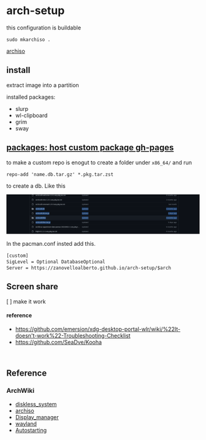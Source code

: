 # arch-setup
this configuration is buildable
```
sudo mkarchiso . 
```
 [archiso](https://wiki.archlinux.org/title/archiso)

## install

extract image into a partition

installed packages:
- slurp
- wl-clipboard
- grim
- sway

## [packages: host custom package gh-pages](https://www.youtube.com/watch?v=CYqd2AHXosk)
to make a custom repo is enogut to create a folder under `x86_64/` and run
```
repo-add 'name.db.tar.gz' *.pkg.tar.zst
```
to create a db.
Like this

<img src="docs/repo_db.png"/>

In the pacman.conf insted add this.

```
[custom]
SigLevel = Optional DatabaseOptional
Server = https://zanovelloalberto.github.io/arch-setup/$arch
```


## Screen share

[ ] make it work


#### reference
- https://github.com/emersion/xdg-desktop-portal-wlr/wiki/%22It-doesn't-work%22-Troubleshooting-Checklist
- https://github.com/SeaDve/Kooha


<br/>

## Reference 

### ArchWiki

- [diskless_system](https://wiki.archlinux.org/title/diskless_system)
- [archiso](https://wiki.archlinux.org/title/archiso)
- [Display_manager](https://wiki.archlinux.org/title/Display_manager)
- [wayland](https://wiki.archlinux.org/title/wayland)
- [Autostarting](https://wiki.archlinux.org/title/Autostarting)


